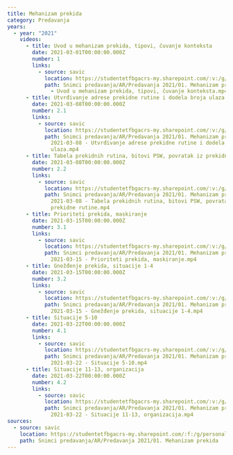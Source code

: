 ```yaml
---
title: Mehanizam prekida
category: Predavanja
years:
  - year: "2021"
    videos:
      - title: Uvod u mehanizam prekida, tipovi, čuvanje konteksta
        date: 2021-03-01T00:00:00.000Z
        number: 1
        links:
          - source: savic
            location: https://studentetfbgacrs-my.sharepoint.com/:v:/g/personal/sa190595d_student_etf_bg_ac_rs/EUSsmt5tbgZCmn39DbTots0B1dlHGDm39_nmhqJ5iFwJuw
            path: Snimci predavanja/AR/Predavanja 2021/01. Mehanizam prekida/01 - 2021-03-01
              - Uvod u mehanizam prekida, tipovi, čuvanje konteksta.mp4
      - title: Utvrđivanje adrese prekidne rutine i dodela broja ulaza
        date: 2021-03-08T00:00:00.000Z
        number: 2.1
        links:
          - source: savic
            location: https://studentetfbgacrs-my.sharepoint.com/:v:/g/personal/sa190595d_student_etf_bg_ac_rs/Edm3q0rmgvVNmvGSngLPuzIB_8Wk3XCDO7dY0si2g1qF7A
            path: Snimci predavanja/AR/Predavanja 2021/01. Mehanizam prekida/02.01 -
              2021-03-08 - Utvrđivanje adrese prekidne rutine i dodela broja
              ulaza.mp4
      - title: Tabela prekidnih rutina, bitovi PSW, povratak iz prekidne rutine
        date: 2021-03-08T00:00:00.000Z
        number: 2.2
        links:
          - source: savic
            location: https://studentetfbgacrs-my.sharepoint.com/:v:/g/personal/sa190595d_student_etf_bg_ac_rs/EUxQVhtyOw5Go7WA6Ip9kaUBmigfRKPKUwvIeXTfeEvEEg
            path: Snimci predavanja/AR/Predavanja 2021/01. Mehanizam prekida/02.02 -
              2021-03-08 - Tabela prekidnih rutina, bitovi PSW, povratak iz
              prekidne rutine.mp4
      - title: Prioriteti prekida, maskiranje
        date: 2021-03-15T00:00:00.000Z
        number: 3.1
        links:
          - source: savic
            location: https://studentetfbgacrs-my.sharepoint.com/:v:/g/personal/sa190595d_student_etf_bg_ac_rs/EeC0DQv0z5BKi1asZ345i6wBSQbLY7Ywr4yQl-tFlcbjiQ
            path: Snimci predavanja/AR/Predavanja 2021/01. Mehanizam prekida/03.01 -
              2021-03-15 - Prioriteti prekida, maskiranje.mp4
      - title: Gnežđenje prekida, situacije 1-4
        date: 2021-03-15T00:00:00.000Z
        number: 3.2
        links:
          - source: savic
            location: https://studentetfbgacrs-my.sharepoint.com/:v:/g/personal/sa190595d_student_etf_bg_ac_rs/EXPZx25UR2ZMn3KjHfyh05MBpjD_mcpbjCFz5CdRW2f85w
            path: Snimci predavanja/AR/Predavanja 2021/01. Mehanizam prekida/03.02 -
              2021-03-15 - Gnežđenje prekida, situacije 1-4.mp4
      - title: Situacije 5-10
        date: 2021-03-22T00:00:00.000Z
        number: 4.1
        links:
          - source: savic
            location: https://studentetfbgacrs-my.sharepoint.com/:v:/g/personal/sa190595d_student_etf_bg_ac_rs/ERjvZ6CGI2tCtvpXqVcNduEBoxiIJyNl-gWqy5cLc3hnzg
            path: Snimci predavanja/AR/Predavanja 2021/01. Mehanizam prekida/04.01 -
              2021-03-22 - Situacije 5-10.mp4
      - title: Situacije 11-13, organizacija
        date: 2021-03-22T00:00:00.000Z
        number: 4.2
        links:
          - source: savic
            location: https://studentetfbgacrs-my.sharepoint.com/:v:/g/personal/sa190595d_student_etf_bg_ac_rs/EVPg7UJK1_pChYlQ4Nf48roBqtVE7ProbhrFXWzKIheLsQ
            path: Snimci predavanja/AR/Predavanja 2021/01. Mehanizam prekida/04.02 -
              2021-03-22 - Situacije 11-13, organizacija.mp4
sources:
  - source: savic
    location: https://studentetfbgacrs-my.sharepoint.com/:f:/g/personal/sa190595d_student_etf_bg_ac_rs/Em4D9UUlKoRBppHoJx0LE8gBO_05NF_jC6YiCEemW7d2xg
    path: Snimci predavanja/AR/Predavanja 2021/01. Mehanizam prekida
---
```



